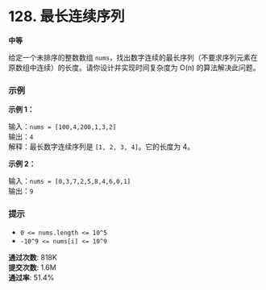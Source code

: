 # 128. 最长连续序列

**中等**

给定一个未排序的整数数组 `nums`，找出数字连续的最长序列（不要求序列元素在原数组中连续）的长度。请你设计并实现时间复杂度为 O(n) 的算法解决此问题。

### 示例

**示例 1：**

输入：`nums = [100,4,200,1,3,2]`  
输出：`4`  
解释：最长数字连续序列是 `[1, 2, 3, 4]`。它的长度为 4。

**示例 2：**

输入：`nums = [0,3,7,2,5,8,4,6,0,1]`  
输出：`9`

### 提示

- `0 <= nums.length <= 10^5`
- `-10^9 <= nums[i] <= 10^9`


**通过次数**: 818K  
**提交次数**: 1.6M  
**通过率**: 51.4%